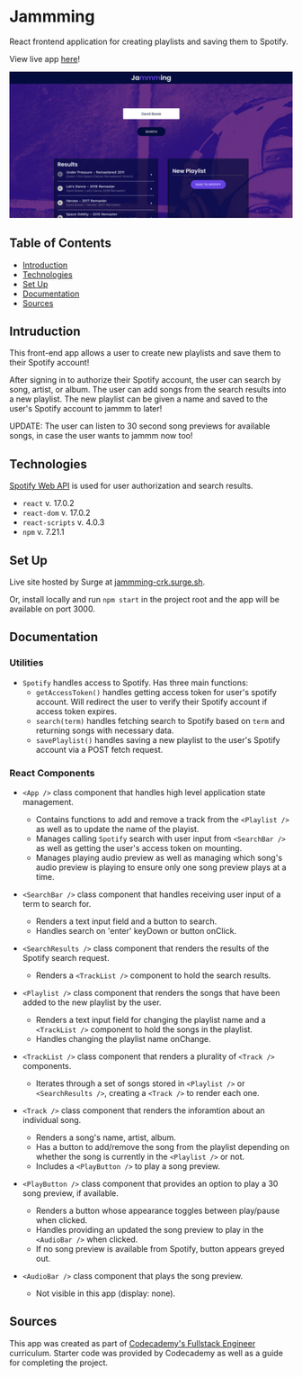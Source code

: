 # Jammming

React frontend application for creating playlists and saving them to Spotify.

View live app [here](https://jammming-crk.surge.sh)!

[![Screenshot of Jammming application](./screenshot.png)](https://jammming-crk.surge.sh)

## Table of Contents 
* [Introduction](#introduction)
* [Technologies](#technologies)
* [Set Up](#set-up)
* [Documentation](#documentation)
* [Sources](#sources)

## Intruduction 

This front-end app allows a user to create new playlists and save them to their Spotify account!

After signing in to authorize their Spotify account, the user can search by song, artist, or album. The user can add songs from the search results into a new playlist. The new playlist can be given a name and saved to the user's Spotify account to jammm to later!

UPDATE: The user can listen to 30 second song previews for available songs, in case the user wants to jammm now too!

## Technologies 

[Spotify Web API](https://developer.spotify.com/documentation/web-api/) is used for user authorization and search results. 

* `react` v. 17.0.2
* `react-dom` v. 17.0.2
* `react-scripts` v. 4.0.3
* `npm` v. 7.21.1

## Set Up

Live site hosted by Surge at [jammming-crk.surge.sh](https://jammming-crk.surge.sh).

Or, install locally and run `npm start` in the project root and the app will be available on port 3000.

## Documentation

### Utilities 

- `Spotify` handles access to Spotify. Has three main functions: 
    - `getAccessToken()` handles getting access token for user's spotify account. Will redirect the user to verify their Spotify account if access token expires. 
    - `search(term)` handles fetching search to Spotify based on `term` and returning songs with necessary data. 
    - `savePlaylist()` handles saving a new playlist to the user's Spotify account via a POST fetch request. 

### React Components

- `<App />` class component that handles high level application state management. 
    - Contains functions to add and remove a track from the `<Playlist />` as well as to update the name of the playist.
    - Manages calling `Spotify` search with user input from `<SearchBar />` as well as getting the user's access token on mounting.
    - Manages playing audio preview as well as managing which song's audio preview is playing to ensure only one song preview plays at a time. 

- `<SearchBar />` class component that handles receiving user input of a term to search for. 
    - Renders a text input field and a button to search. 
    - Handles search on 'enter' keyDown or button onClick. 

- `<SearchResults />` class component that renders the results of the Spotify search request. 
    - Renders a `<TrackList />` component to hold the search results. 

- `<Playlist />` class component that renders the songs that have been added to the new playlist by the user.
    - Renders a text input field for changing the playlist name and a `<TrackList />` component to hold the songs in the playlist. 
    - Handles changing the playlist name onChange. 

- `<TrackList />` class component that renders a plurality of `<Track />` components. 
    - Iterates through a set of songs stored in `<Playlist />` or `<SearchResults />`, creating a `<Track />` to render each one. 

- `<Track />`  class component that renders the inforamtion about an individual song. 
    - Renders a song's name, artist, album.
    - Has a button to add/remove the song from the playlist depending on whether the song is currently in the `<Playlist />` or not. 
    - Includes a `<PlayButton />` to play a song preview. 

- `<PlayButton />` class component that provides an option to play a 30 song preview, if available. 
    - Renders a button whose appearance toggles between play/pause when clicked. 
    - Handles providing an updated the song preview to play in the `<AudioBar />` when clicked. 
    - If no song preview is available from Spotify, button appears greyed out. 

- `<AudioBar />` class component that plays the song preview. 
    - Not visible in this app (display: none).


## Sources

This app was created as part of [Codecademy's Fullstack Engineer](https://www.codecademy.com/learn) curriculum. Starter code was provided by Codecademy as well as a guide for completing the project. 
